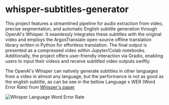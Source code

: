 # whisper-subtitles-generator
This project features a streamlined pipeline for audio extraction from video, precise segmentation, and automatic English subtitle generation through OpenAI's Whisper. It seamlessly integrates these subtitles with the original video and employs the ArgosTranslate open-source offline translation library written in Python for effortless translation. The final output is presented as a compressed video within Jupyter/Colab notebooks. Additionally, the project offers user-friendly interaction via Gradio, enabling users to input their videos and receive subtitled video outputs swiftly.

The OpenAI's Whisper can natively generate subtitles in other languages from a video in almost any language, but the performance is not as good as the english subtitle, as can be see in the bellow Language x WER (Word Error Rate) from [Whisper's paper](https://arxiv.org/abs/2212.04356)

![Whisper Language Word Error Rate](https://raw.githubusercontent.com/openai/whisper/main/language-breakdown.svg)
